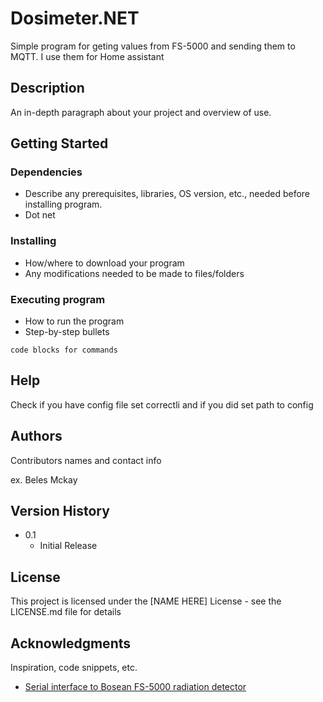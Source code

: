 # Dosimeter.NET

Simple program for geting values from FS-5000 and sending them to MQTT. I use them for Home assistant

## Description

An in-depth paragraph about your project and overview of use.

## Getting Started

### Dependencies

* Describe any prerequisites, libraries, OS version, etc., needed before installing program.
* Dot net

### Installing

* How/where to download your program
* Any modifications needed to be made to files/folders

### Executing program

* How to run the program
* Step-by-step bullets
```
code blocks for commands
```

## Help

Check if you have config file set correctli and if you did set path to config

## Authors

Contributors names and contact info

ex. Beles Mckay  

## Version History

* 0.1
    * Initial Release

## License

This project is licensed under the [NAME HERE] License - see the LICENSE.md file for details

## Acknowledgments

Inspiration, code snippets, etc.
* [Serial interface to Bosean FS-5000 radiation detector](https://gist.github.com/brookst/bdbede3a8d40eb8940a5b53e7ca1f6ce)
